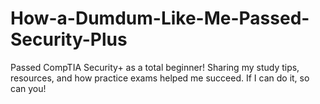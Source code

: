 # How-a-Dumdum-Like-Me-Passed-Security-Plus
Passed CompTIA Security+ as a total beginner! Sharing my study tips, resources, and how practice exams helped me succeed. If I can do it, so can you!
